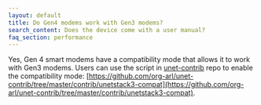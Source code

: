 ```yaml
---
layout: default
title: Do Gen4 modems work with Gen3 modems?
search_content: Does the device come with a user manual?
faq_section: performance
---
```


Yes, Gen 4 smart modems have a compatibility mode that allows it to work with Gen3 modems. Users can use the script in [unet-contrib](https://github.com/org-arl/unet-contrib/) repo to enable the compatibility mode: [https://github.com/org-arl/unet-contrib/tree/master/contrib/unetstack3-compat](https://github.com/org-arl/unet-contrib/tree/master/contrib/unetstack3-compat).
